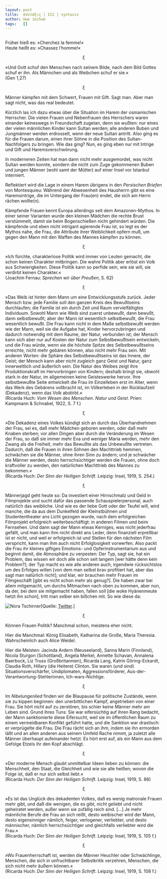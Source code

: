 ```yaml
---
layout:	post
title:	σύνταξις | III | syntaxis 
author:	Uwe Jochum
tags:   []
---
```


<img src="http://vg01.met.vgwort.de/na/2722946bf16e46189e58d293f21015ef" width="1" height="1" alt="">

Früher hieß es: »Cherchez la femme!«  
Heute heißt es: »Chassez l’homme!«

<center>ξ</center>

»Und Gott schuf den Menschen nach seinem Bilde, nach dem Bild
Gottes schuf er ihn. Als Männchen und als Weibchen schuf er sie.«  
(Gen 1,27)

<center>ξ</center>

Männer kämpfen mit dem Schwert, Frauen mit Gift. Sagt man. Aber
man sagt nicht, was das real bedeutet.

Kürzlich las ich dazu etwas über die Situation im Harem der
osmanischen Herrscher. Die vielen Frauen und Nebenfrauen des
Herrschers waren einander keineswegs in Freundschaft zugetan,
denn sie wußten: nur eines der vielen männlichen Kinder kann
Sultan werden; alle anderen Buben und Jungmänner werden
erdrosselt, wenn der neue Sultan antritt. Also ging es für die
Frauen darum, einen ihrer Söhne in die Position des
Sultan-Nachfolgers zu bringen. Wie das ging? Nun, es ging eben
nur mit Intrige und Gift und Haremsverschwörung.

In moderneren Zeiten hat man dann nicht mehr ausgemordet, was
nicht Sultan werden konnte, sondern die nicht zum Zuge gekommenen
Buben und jungen Männer (wohl samt der Mütter) auf einer Insel
vor Istanbul interniert.

Reflektiert wird die Lage in einem Harem übrigens in den
*Persischen Briefen* von Montesquieu: Während der Abwesenheit des
Hausherrn gibt es eine Haremsintrige, die im Untergang der
Frau(en) endet, die sich am Herrn rächen wollte(n). 

Kämpfende Frauen kennt Europa allerdings seit dem
Amazonen-Mythos. In einer seiner Varianten wurde den kleinen
Mädchen die rechte Brust verstümmelt, damit sie beim
Bogenschießen nicht gehindert würden. Die kämpfende und eben
nicht intrigant agierende Frau ist, so legt es der Mythos nahe,
die Frau, die Attribute ihrer Weiblichkeit opfern muß, um gegen
den Mann mit den Waffen des Mannes kämpfen zu können.

<center>ξ</center>

»Ich fürchte, charakterlose Politik wird immer von Leuten
gemacht, die schon keinen Charakter mitbringen. Die wahre Politik
aber erlöst ein Volk aus Schwierigkeiten. Diese Politik kann so
perfide sein, wie sie will, sie verdirbt keinen Charakter.«  
(Joachim Fernau: *Sprechen wir über Preußen*, S. 62)

<center>ξ</center>

»Das Weib ist hinter dem Mann um eine Entwicklungsstufe
zurück. Jeder Mensch bzw. jede Familie soll den ganzen Kreis des
Bewußtseins durchlaufen; die Familie ist ein durch Zeit und Raum
vervielfältigtes Individuum. Sowohl Mann wie Weib sind zuerst
unbewußt, dann bewußt, dann selbstbewußt; aber der Mann ist
wesentlich selbstbewußt, die Frau wesentlich bewußt. Die Frau
kann nicht in dem Maße selbstbewußt werden wie der Mann, weil sie
die Aufgabe hat, Kinder hervorzubringen und dadurch notwendig mit
dem Raume, der Natur, verbunden ist; der Mensch kann sich aber
nur auf Kosten der Natur zum Selbstbewußtsein entwickeln, und die
Frau würde, wenn sie die höchste Spitze des Selbstbewußtseins
erreichte, nicht mehr gebären können, also nicht mehr Frau
sein. Mit anderen Worten: die Sphäre des Selbstbewußtseins ist
das Innere, der Geist; der Mensch kann aber nicht zugleich ganz
Geist und Natur, ganz innerweltlich und äußerlich sein. Die Natur
des Weibes zeigt ihre Produktionskraft im Hervorbringen von
Kindern; deshalb bringt sie, obwohl stark in der Natur, im
allgemeinen keine Geisteswerke hervor. Ihre selbstbewußte Seite
entwickelt die Frau im Einzelleben erst im Alter, wenn das Werk
des Gebärens vollbracht ist, im Völkerleben in der Rücklaufzeit
(Dekadenz), wenn das Volk abstirbt.«  
(Ricarda Huch: *Vom Wesen des Menschen. Natur und Geist*. Prien:
Kampmann & Schnabel, 1922, S. 7 f.)

<center>ξ</center>

»Die Dekadenz eines Volkes kündigt sich an durch das
Überhandnehmen der Frau, sei es, daß mehr Mädchen geboren werden,
oder daß mehr Knaben sterben; vor allen Dingen aber durch die
Veränderung im Wesen der Frau, so daß sie immer mehr Eva und
weniger Maria werden, mehr den Zwang als die Freiheit, mehr das
Bewußte als das Unbewußte vertreten. Dadurch, daß die Frauen in
ihren Söhnen den Machttrieb hemmen, schwächen sie die Männer,
ohne ihren Sinn zu ändern; und je schwächer die Männer werden,
desto herrschsüchtiger werden die Frauen, ohne doch kraftvoller
zu werden, den natürlichen Machttrieb des Mannes zu bekommen.«  
(Ricarda Huch: *Der Sinn der Heiligen Schrift*. Leipzig: Insel,
1919, S. 254.)

<center>ξ</center>

Männerjagd geht heute so: Da investiert einer Hirnschmalz und
Geld in Filmprojekte und sucht dafür das passende
Schauspielerpersonal, auch natürlich das weibliche. Und wie es
der liebe Gott oder der Teufel will, wird manche, die da aus dem
Dunkelfeld der Kleinstbühnen und Studententheater ans Licht
gezogen wurde, nach dem erfolgreichen Filmprojekt erfolgreich
weiterbeschäftigt: in anderen Filmen und beim Fernsehen. Und dann
sagt der Mann etwas Kerniges, was nicht jederfrau gefällt, und
man kann ihm nicht direkt ans Leder, denn finanziell erpreßbar
ist er nicht, und weil er erfolgreich ist und Stellen für den
nächsten Film verspricht, kann man ihm auch nicht Erfolglosigkeit
vorwerfen. Also packt die Frau ihr kleines giftiges Emotions- und
Opferinstrumentarium aus und beginnt damit, die Atmosphäre zu
verpesten: Der Typ, sagt sie, hat ein Problem, das wissen wir
doch alle schon seit langem [wer hätte denn kein Problem?]; der
Typ macht es wie alle anderen auch, irgendwie rücksichtslos um
des Erfolges willen [von dem man selbst brav profitiert hat, aber
das sagt man natürlich nicht]; und klar, wir brauchen mehr Frauen
im Filmgeschäft [gibt es nicht schon mehr als genug?]. Die haben
zwar bei allem mitgemacht, um durchs Mitmachen nach oben zu
kommen, aber nun, da der, bei dem sie mitgemacht haben, fallen
soll [die woke Hyänenmeute hetzt ihn schon], tritt man selber ein
bißchen mit. So wie diese da:

![Nora Tschirner](/5artikel/material/twitter-screenshot-tschirner-nurder-koch-2023-05-01.png
"Nora Tschirner")[Quelle: [Twitter](https://twitter.com/i/status/1651964997856051208).]

<center>ξ</center>

Können Frauen Politik? Manchmal schon, meistens eher nicht.

Hier die Manchmal: König Elisabeth, Katharina die Große, Maria
Theresia. Wahrscheinlich auch Alice Weidel.

Hier die Meisten: Jacinda Ardern (Neuseeland), Sanna Marin
(Finnland), Nicola Sturgon (Schottland), Angela Merkel, Annette
Schavan, Annalena Baerbock, Liz Truss (Großbritannien), Ricarda
Lang, Katrin Göring-Eckardt, Claudia Roth, Hillary (die Heitere)
Clinton. Sie waren (und sind) Situationsverschärfer,
Undiplomaten, Aggressionsförderer,
Aus-der-Verantwortung-Stehlerinnen, Ich-wars-Nichtige.

<center>ξ</center>

Im *Nibelungenlied* finden wir die Blaupause für politische
Zustände, wenn sie zu kippen beginnen: den unerbittlichen Kampf,
angetrieben von einer Frau. Sie hört nicht auf zu zerstören, bis
schier keine Männer mehr am Leben sind. Grund ihres Tuns: Sie war
eifersüchtig auf ihren Rang bedacht, der Mann sanktionierte diese
Eifersucht, weil sie im öffentlichen Raum zu einem vermeidbaren
Konflikt geführt hatte, und die Sanktion war drastisch: er
verprügelte die Frau. Die Frau rächt sich an ihm, indem sie ihn
ermorden läßt und an allen anderen aus seinem Umfeld Rache nimmt,
ja zuletzt alle Männer überhaupt aufeinander hetzt. Es hört erst
auf, als ein Mann aus dem Gefolge Etzels ihr den Kopf abschlägt.

<center>ξ</center>

»Der moderne Mensch glaubt unmittelbar Ideen lieben zu können:
die Menschheit, den Staat, die Gleichheit und wie sie alle
heißen; wovon die Folge ist, daß er nur sich selbst liebt.«  
(Ricarda Huch: *Der Sinn der Heiligen Schrift*. Leipzig: Insel,
1919, S. 86)

<center>ξ</center>

»Es ist das Unglück des dekadenten Volkes, daß es wenig matronale
Frauen mehr gibt, und daß die wenigen, die es gibt, nicht geliebt
und nicht geheiratet werden, außer wenn sie zufällig reich
sind. […] Je mehr männliche Berufe die Frau an sich reißt, desto
weibischer wird der Mann, desto eigensinniger nämlich, feiger,
verlogener, verliebter, und desto männischer, nämlich
herrschsüchtiger und gleichfalls verliebter wird die Frau.«  
(Ricarda Huch: *Der Sinn der Heiligen Schrift*. Leipzig: Insel,
1919, S. 105 f.)

<center>ξ</center>

»Wo Frauenherrschaft ist, werden die Männer Heuchler oder
Schwächlinge, Menschen, die sich in unfruchtbarer Selbstkritik
verzehren, Menschen, die sich nicht mehr äußern können.«  
(Ricarda Huch: *Der Sinn der Heiligen Schrift*. Leipzig: Insel,
1919, S. 108 f.)

